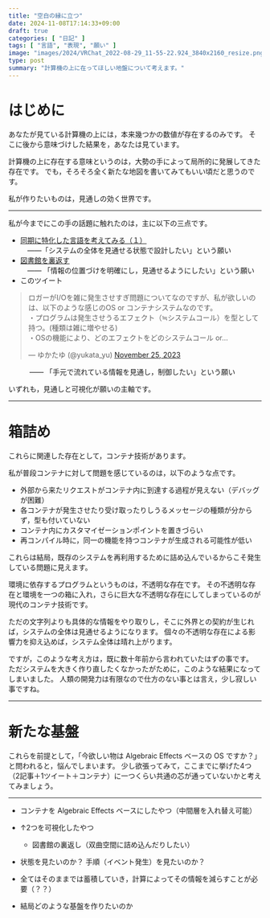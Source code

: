 ```yaml
---
title: "空白の縁に立つ"
date: 2024-11-08T17:14:33+09:00
draft: true
categories: [ "日記" ]
tags: [ "言語", "表現", "願い" ]
image: "images/2024/VRChat_2022-08-29_11-55-22.924_3840x2160_resize.png"
type: post
summary: "計算機の上に在ってほしい地盤について考えます。"
---
```


# はじめに
あなたが見ている計算機の上には，本来幾つかの数値が存在するのみです。
そこに後から意味づけした結果を，あなたは見ています。

計算機の上に存在する意味というのは，大勢の手によって局所的に発展してきた存在です。
でも，そろそろ全く新たな地図を書いてみてもいい頃だと思うのです。

私が作りたいものは，見通しの効く世界です。

---

私が今までにこの手の話題に触れたのは，主に以下の三点です。

-  [同期に特化した言語を考えてみる（１）](/blog/sync_language_01)  
　——「システムの全体を見通せる状態で設計したい」という願い
-  [図書館を裏返す](/blog/vr_library_01)  
　—— 「情報の位置づけを明確にし，見通せるようにしたい」という願い
- このツイート  
<blockquote class="twitter-tweet"><p lang="ja" dir="ltr">ロガーがI/Oを雑に発生させすぎ問題についてなのですが、私が欲しいのは、以下のような感じのOS or コンテナシステムなのです。<br>・プログラムは発生させうるエフェクト（≒システムコール）を型として持つ。(種類は雑に増やせる)<br>・OSの機能により、どのエフェクトをどのシステムコール or…</p>&mdash; ゆかたゆ (@yukata_yu) <a href="https://twitter.com/yukata_yu/status/1728419453183066183?ref_src=twsrc%5Etfw">November 25, 2023</a></blockquote> <script async src="https://platform.twitter.com/widgets.js" charset="utf-8"></script>  
　　　—— 「手元で流れている情報を見通し，制御したい」という願い

いずれも，見通しと可視化が願いの主軸です。

---

# 箱詰め

これらに関連した存在として，コンテナ技術があります。

私が普段コンテナに対して問題を感じているのは，以下のような点です。
- 外部から来たリクエストがコンテナ内に到達する過程が見えない（デバッグが困難）
- 各コンテナが発生させたり受け取ったりしうるメッセージの種類が分からず，型も付いていない
- コンテナ内にカスタマイゼーションポイントを置きづらい
- 再コンパイル時に，同一の機能を持つコンテナが生成される可能性が低い

これらは結局，既存のシステムを再利用するために詰め込んでいるからこそ発生している問題に見えます。

環境に依存するプログラムというものは，不透明な存在です。
その不透明な存在と環境を一つの箱に入れ，さらに巨大な不透明な存在にしてしまっているのが現代のコンテナ技術です。

ただの文字列よりも具体的な情報をやり取りし，そこに外界との契約が生じれば，システムの全体は見通せるようになります。
個々の不透明な存在による影響力を抑え込めば，システム全体は晴れ上がります。

ですが，このような考え方は，既に数十年前から言われていたはずの事です。
ただシステムを大きく作り直したくなかったがために，このような結果になってしまいました。
人類の開発力は有限なので仕方のない事とは言え，少し寂しい事ですね。

---

# 新たな基盤

これらを前提として，「今欲しい物は Algebraic Effects ベースの OS ですか？」と問われると，悩んでしまいます。
少し欲張ってみて，ここまでに挙げた4つ（2記事＋1ツイート＋コンテナ）に一つくらい共通の芯が通っていないかと考えてみましょう。

<!-- TODO -->

---

- コンテナを Algebraic Effects ベースにしたやつ（中間層を入れ替え可能）
- ↑2つを可視化したやつ
  - 図書館の裏返し（双曲空間に詰め込んだりしたい）

- 状態を見たいのか？ 手順（イベント発生）を見たいのか？
- 全てはそのままでは蓄積していき，計算によってその情報を減らすことが必要（？？）

- 結局どのような基盤を作りたいのか
